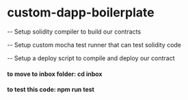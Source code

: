 # custom-dapp-boilerplate

-- Setup solidity compiler to build our contracts

-- Setup custom mocha test runner that can test solidity code

-- Setup a deploy script to compile and deploy our contract

#### to move to inbox folder: cd inbox

#### to test this code: npm run test 


